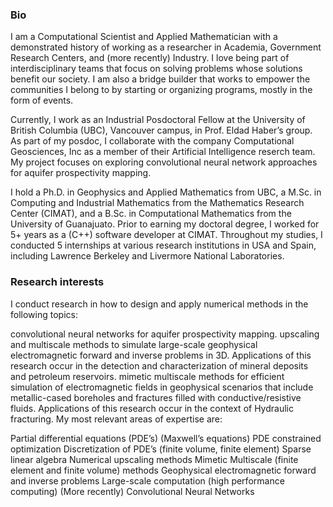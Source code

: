 ### Bio

I am a Computational Scientist and Applied Mathematician with a demonstrated history of working as a researcher in Academia, Government Research Centers, and (more recently) Industry. I love being part of interdisciplinary teams that focus on solving problems whose solutions benefit our society. I am also a bridge builder that works to empower the communities I belong to by starting or organizing programs, mostly in the form of events.

Currently, I work as an Industrial Posdoctoral Fellow at the University of British Columbia (UBC), Vancouver campus, in Prof. Eldad Haber’s group. As part of my posdoc, I collaborate with the company Computational Geosciences, Inc as a member of their Artificial Intelligence reserch team. My project focuses on exploring convolutional neural network approaches for aquifer prospectivity mapping.

I hold a Ph.D. in Geophysics and Applied Mathematics from UBC, a M.Sc. in Computing and Industrial Mathematics from the Mathematics Research Center (CIMAT), and a B.Sc. in Computational Mathematics from the University of Guanajuato. Prior to earning my doctoral degree, I worked for 5+ years as a (C++) software developer at CIMAT. Throughout my studies, I conducted 5 internships at various research institutions in USA and Spain, including Lawrence Berkeley and Livermore National Laboratories.

### Research interests

I conduct research in how to design and apply numerical methods in the following topics:

convolutional neural networks for aquifer prospectivity mapping.
upscaling and multiscale methods to simulate large-scale geophysical electromagnetic forward and inverse problems in 3D. Applications of this research occur in the detection and characterization of mineral deposits and petroleum reservoirs.
mimetic multiscale methods for efficient simulation of electromagnetic fields in geophysical scenarios that include metallic-cased boreholes and fractures filled with conductive/resistive fluids. Applications of this research occur in the context of Hydraulic fracturing.
My most relevant areas of expertise are:

Partial differential equations (PDE’s) (Maxwell’s equations)
PDE constrained optimization
Discretization of PDE’s (finite volume, finite element)
Sparse linear algebra
Numerical upscaling methods
Mimetic Multiscale (finite element and finite volume) methods
Geophysical electromagnetic forward and inverse problems
Large-scale computation (high performance computing)
(More recently) Convolutional Neural Networks
